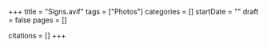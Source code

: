 +++
title = "Signs.avif"
tags = ["Photos"]
categories = []
startDate = ""
draft = false
pages = []

citations = []
+++
